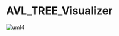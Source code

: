 # AVL_TREE_Visualizer
![uml4](https://github.com/abhijit2712/AVL_TREE_Visualizer/assets/74667882/f57b6f59-4c3c-422c-a92d-0b23697f74be)
